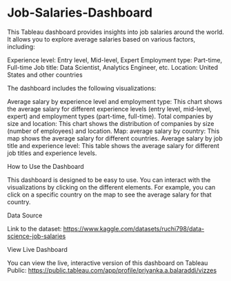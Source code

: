 # Job-Salaries-Dashboard

This Tableau dashboard provides insights into job salaries around the world. It allows you to explore average salaries based on various factors, including:

Experience level: Entry level, Mid-level, Expert
Employment type: Part-time, Full-time
Job title: Data Scientist, Analytics Engineer, etc.
Location: United States and other countries

The dashboard includes the following visualizations:

Average salary by experience level and employment type: This chart shows the average salary for different experience levels (entry level, mid-level, expert) and employment types (part-time, full-time).
Total companies by size and location: This chart shows the distribution of companies by size (number of employees) and location.
Map: average salary by country: This map shows the average salary for different countries.
Average salary by job title and experience level: This table shows the average salary for different job titles and experience levels.

How to Use the Dashboard

This dashboard is designed to be easy to use. You can interact with the visualizations by clicking on the different elements. For example, you can click on a specific country on the map to see the average salary for that country.

Data Source

Link to the dataset: https://www.kaggle.com/datasets/ruchi798/data-science-job-salaries

View Live Dashboard

You can view the live, interactive version of this dashboard on Tableau Public: https://public.tableau.com/app/profile/priyanka.a.balaraddi/vizzes
